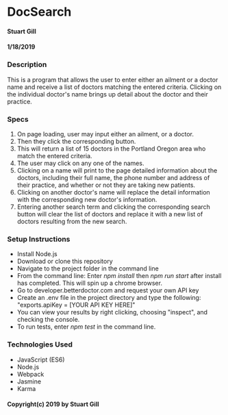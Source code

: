 # DocSearch
#### Stuart Gill
#### 1/18/2019


### Description
This is a program that allows the user to enter either an ailment or a doctor name and receive a list of doctors matching the entered criteria. Clicking on the individual doctor's name brings up detail about the doctor and their practice. 

### Specs
1. On page loading, user may input either an ailment, or a doctor. 
2. Then they click the corresponding button. 
3. This will return a list of 15 doctors in the Portland Oregon area who match the entered criteria. 
4. The user may click on any one of the names. 
5. Clicking on a name will print to the page detailed information about the doctors, including their full name, the phone number and address of their practice, and whether or not they are taking new patients.
6. Clicking on another doctor's name will replace the detail information with the corresponding new doctor's information. 
7. Entering another search term and clicking the corresponding search button will clear the list of doctors and replace it with a new list of doctors resulting from the new search. 
 

### Setup Instructions
- Install Node.js
- Download or clone this repository
- Navigate to the project folder in the command line
- From the command line: Enter _npm install_  then _npm run start_ after install has completed. This will spin up a chrome browser. 
- Go to developer.betterdoctor.com and request your own API key
- Create an .env file in the project directory and type the following: "exports.apiKey = [YOUR API KEY HERE]"
- You can view your results by right clicking, choosing "inspect", and checking the console. 
- To run tests, enter _npm test_ in the command line. 

### Technologies Used
- JavaScript (ES6)
- Node.js
- Webpack
- Jasmine
- Karma

#### Copyright(c) 2019 by Stuart Gill
